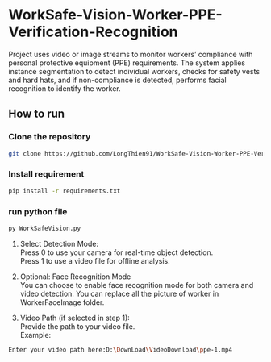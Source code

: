 # WorkSafe-Vision-Worker-PPE-Verification-Recognition  
 Project uses video or image streams to monitor workers’ compliance with personal protective equipment (PPE) requirements. The system applies instance segmentation to detect individual workers, checks for safety vests and hard hats, and if non-compliance is detected, performs facial recognition to identify the worker.
## How to run
### Clone the repository
```bash
git clone https://github.com/LongThien91/WorkSafe-Vision-Worker-PPE-Verification-Recognition.git
```
### Install requirement
```bash
pip install -r requirements.txt
```
### run python file
```bash
py WorkSafeVision.py
```
1. Select Detection Mode:  
Press 0 to use your camera for real-time object detection.  
Press 1 to use a video file for offline analysis.  

2. Optional: Face Recognition Mode  
You can choose to enable face recognition mode for both camera and video detection. You can replace all the picture of worker in WorkerFaceImage folder.

3. Video Path (if selected in step 1):  
Provide the path to your video file.  
Example:  
```bash
Enter your video path here:D:\DownLoad\VideoDownload\ppe-1.mp4
```


